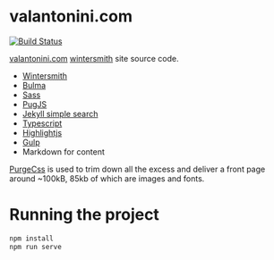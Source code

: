 
# valantonini.com

[![Build Status](https://travis-ci.org/valantonini/arakawa.svg?branch=master)](https://travis-ci.org/valantonini/arakawa)

[valantonini.com](https://valantonini.com) [wintersmith](https://github.com/jnordberg/wintersmith) site source code.

- [Wintersmith](http://wintersmith.io "Wintersmith")
- [Bulma](https://bulma.io "Bulma") 
- [Sass](https://sass-lang.com "Sass")
- [PugJS](https://pugjs.org/ "PugJS")
- [Jekyll simple search](https://github.com/christian-fei/Simple-Jekyll-Search "Jekyll simple search")
- [Typescript](https://www.typescriptlang.org "Typescript")
- [Highlightjs](https://highlightjs.org/ "highlightjs")
- [Gulp](https://gulpjs.com "Gulp")
- Markdown for content

[PurgeCss](https://github.com/FullHuman/purgecss "purgecss") is used to trim down all the excess and deliver a front page around ~100kB, 85kb of which are images and fonts.

# Running the project

```bash
npm install 
npm run serve 
```